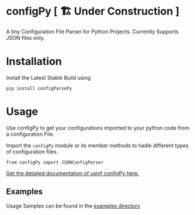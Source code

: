 # configPy [ 🏗 Under Construction ]

A tiny Configuration File Parser for Python Projects. Currently Supports JSON files only. 

# Installation

Install the Latest Stable Build using 
```
pip install configParsePy
```

# Usage 

Use configPy to get your configurations imported to your python code from a configuration File.

Import the `configPy` module or its member methods to hadle different types of configuration files.
```
from configPy import JSONConfigParser 
```
[Get the detailed documentation of usinf configPy here.](./documentation.md)

## Examples

Usage Samples can be found in the [examples directory](./examples)
